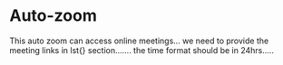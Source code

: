 # Auto-zoom
This auto zoom can access online meetings...
 we need to provide the meeting links in lst{} section.......
 the time format should be in 24hrs.....
 
